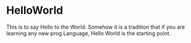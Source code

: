 # HelloWorld
This is to say Hello to the World. Somehow it is a tradition that if you are learning any new prog Language, Hello World is the starting point.
